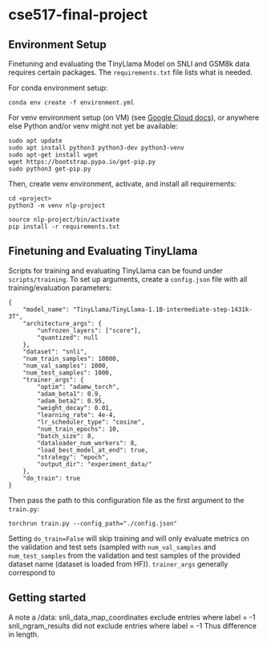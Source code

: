 # cse517-final-project

## Environment Setup

Finetuning and evaluating the TinyLlama Model on SNLI and GSM8k data requires certain packages. The ```requirements.txt``` file lists what is needed.

For conda environment setup:
```
conda env create -f environment.yml
```

For venv environment setup (on VM) (see [Google Cloud docs](https://cloud.google.com/python/docs/setup#linux)), or anywhere else Python and/or venv might not yet be available:
```
sudo apt update
sudo apt install python3 python3-dev python3-venv
sudo apt-get install wget
wget https://bootstrap.pypa.io/get-pip.py
sudo python3 get-pip.py
```
Then, create venv environment, activate, and install all requirements:
```
cd <project>
python3 -m venv nlp-project

source nlp-project/bin/activate
pip install -r requirements.txt
```

## Finetuning and Evaluating TinyLlama

Scripts for training and evaluating TinyLlama can be found under ```scripts/training```. To set up arguments, create a ```config.json``` file with all training/evaluation parameters:
```
{
    "model_name": "TinyLlama/TinyLlama-1.1B-intermediate-step-1431k-3T",
    "architecture_args": {
        "unfrozen_layers": ["score"],
        "quantized": null
    },
    "dataset": "snli",
    "num_train_samples": 10000,
    "num_val_samples": 1000,
    "num_test_samples": 1000,
    "trainer_args": {
        "optim": "adamw_torch",
        "adam_beta1": 0.9,
        "adam_beta2": 0.95,
        "weight_decay": 0.01,
        "learning_rate": 4e-4,
        "lr_scheduler_type": "cosine",
        "num_train_epochs": 10,
        "batch_size": 8,
        "dataloader_num_workers": 8,
        "load_best_model_at_end": true,
        "strategy": "epoch",
        "output_dir": "experiment_data/"
    },
    "do_train": true
}
```

Then pass the path to this configuration file as the first argument to the ```train.py```:
```
torchrun train.py --config_path="./config.json"
```
Setting ```do_train=False``` will skip training and will only evaluate metrics on the validation and test sets (sampled with ```num_val_samples``` and ```num_test_samples``` from the validation and test samples of the provided dataset name (dataset is loaded from HF)). ```trainer_args``` generally correspond to 



## Getting started
A note a /data:
snli_data_map_coordinates exclude entries where label = -1
snli_ngram_results did not exclude entries where label = -1
Thus difference in length.
